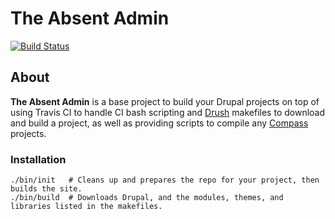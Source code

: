 The Absent Admin
================

[![Build Status](https://travis-ci.org/ryanarmstrong/the-absent-admin.png?branch=master)](https://travis-ci.org/ryanarmstrong/the-absent-admin)

About
-----
**The Absent Admin** is a base project to build your Drupal projects on top of using Travis CI to handle CI bash scripting and [Drush](http://drupal.org/project/drush) makefiles to download and build a project, as well as providing scripts to compile any [Compass](http://compass-style.org/) projects.

### Installation

    ./bin/init   # Cleans up and prepares the repo for your project, then builds the site.
    ./bin/build  # Downloads Drupal, and the modules, themes, and libraries listed in the makefiles.
